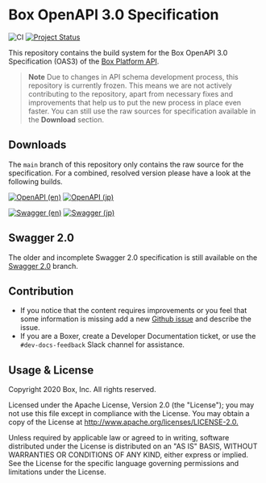 # Box OpenAPI 3.0 Specification

![CI](https://github.com/box/box-openapi/workflows/CI/badge.svg) [![Project Status](https://opensource.box.com/badges/active.svg)](http://opensource.box.com/badges)

This repository contains the build system for the Box OpenAPI 3.0 Specification
(OAS3) of the
[Box Platform API](https://developers.box.com/).

> **Note** Due to changes in API schema development process, this repository is currently frozen. This means we are not actively contributing to the repository, apart from
necessary fixes and improvements that help us to put the new process in place even faster. 
You can still use the raw sources for specification available in the **Download** section.
## Downloads

The `main` branch of this repository only contains the raw source for the
specification. For a combined, resolved version please have a look at the
following builds.

[![OpenAPI (en)](https://img.shields.io/static/v1.svg?label=OpenAPI%203&message=Download&color=grey&labelColor=0361D4&style=for-the-badge&logoColor=white)](https://raw.githubusercontent.com/box/box-openapi/en/openapi.json)
[![OpenAPI (jp)](https://img.shields.io/static/v1.svg?label=OpenAPI%203&message=ダウンロード&color=grey&labelColor=0361D4&style=for-the-badge&logoColor=white)](https://raw.githubusercontent.com/box/box-openapi/jp/openapi.json)

[![Swagger (en)](https://img.shields.io/static/v1.svg?label=Swagger%202&message=Backported&color=grey&labelColor=0361D4&style=for-the-badge)](https://github.com/box/box-openapi/tree/swagger-2.0)
[![Swagger (jp)](https://img.shields.io/static/v1.svg?label=Swagger%202&message=Legacy%20/%20Incomplete&color=grey&labelColor=lightgrey&style=for-the-badge)](https://github.com/box/box-openapi/tree/legacy-swagger-2.0/v2.0)

## Swagger 2.0

The older and incomplete Swagger 2.0 specification is still available on the
[Swagger 2.0](https://github.com/box/box-openapi/tree/swagger_2.0) branch.

## Contribution

* If you notice that the content requires improvements or you feel that some information is missing add a new [Github issue](https://github.com/box/box-openapi/issues) and describe the issue.
* If you are a Boxer, create a Developer Documentation ticket, or use the `#dev-docs-feedback` Slack channel for assistance.

## Usage & License

Copyright 2020 Box, Inc. All rights reserved.

Licensed under the Apache License, Version 2.0 (the "License"); you may not use
this file except in compliance with the License. You may obtain a copy of the
License at <http://www.apache.org/licenses/LICENSE-2.0.>

Unless required by applicable law or agreed to in writing, software distributed
under the License is distributed on an "AS IS" BASIS, WITHOUT WARRANTIES OR
CONDITIONS OF ANY KIND, either express or implied. See the License for the
specific language governing permissions and limitations under the License.
